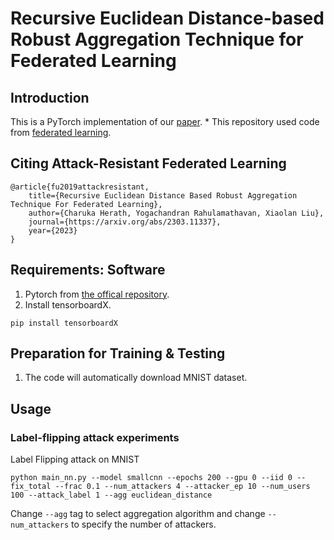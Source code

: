 # Recursive Euclidean Distance-based Robust Aggregation Technique for Federated Learning

## Introduction


This is a PyTorch implementation of our [paper](https://arxiv.org/abs/2303.11337).  * This repository used code from [federated learning](https://github.com/shaoxiongji/federated-learning).

## Citing Attack-Resistant Federated Learning
```
@article{fu2019attackresistant,
    title={Recursive Euclidean Distance Based Robust Aggregation Technique For Federated Learning},
    author={Charuka Herath, Yogachandran Rahulamathavan, Xiaolan Liu},
    journal={https://arxiv.org/abs/2303.11337},
    year={2023}
}
```

## Requirements: Software

1. Pytorch from [the offical repository](https://pytorch.org/).
2. Install tensorboardX.
```
pip install tensorboardX
```
## Preparation for Training & Testing
1. The code will automatically download MNIST dataset.

## Usage
### Label-flipping attack experiments
Label Flipping attack on MNIST
```
python main_nn.py --model smallcnn --epochs 200 --gpu 0 --iid 0 --fix_total --frac 0.1 --num_attackers 4 --attacker_ep 10 --num_users 100 --attack_label 1 --agg euclidean_distance
```
Change `--agg` tag to select aggregation algorithm and change `--num_attackers` to specify the number of attackers.